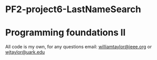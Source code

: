 # PF2-project6-LastNameSearch
# Programming foundations II
All code is my own, for any questions email: williamtaylor@ieee.org or wjtaylor@uark.edu
